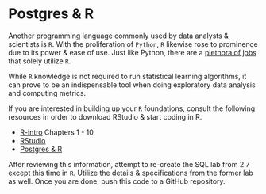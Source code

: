 # Postgres & R

Another programming language commonly used by data analysts & scientists is `R`. With the proliferation of `Python`, `R` likewise rose to prominence due to its power & ease of use. Just like Python, there are a [plethora of jobs](https://community.rstudio.com/c/jobs/20) that solely utilize `R`.

While `R` knowledge is not required to run statistical learning algorithms, it can prove to be an indispensable tool when doing exploratory data analysis and computing metrics.

If you are interested in building up your `R` foundations, consult the following resources in order to download RStudio & start coding in R.
* [R-intro](https://discdown.org/rprogramming/introduction.html) Chapters 1 - 10
* [RStudio](https://posit.co/download/rstudio-desktop/)
* [Postgres & R](https://hevodata.com/learn/rpostgresql/)

After reviewing this information, attempt to re-create the SQL lab from 2.7 except this time in `R`. Utilize the details & specifications from the former lab as well. Once you are done, push this code to a GitHub repository.
